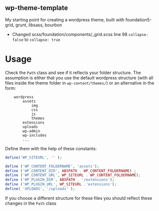 ## wp-theme-template

My starting point for creating a wordpress theme, built with foundation5-grid, grunt, libsass, bourbon

* Changed scss/foundation/components/_grid.scss line 98 `collapse: false` to `collapse: true`

# Usage

Check the `Path` class and see if it reflects your folder structure. The assumption is either that you use the default wordpress structure (with all files inside the theme folder in `wp-content/themes/`) or an alternative in the form:

```
    wordpress
        assets
            img
            css
            js
            themes
        extensions
        uploads
        wp-admin
        wp-includes
        ...
```

Define them with the help of these constants:

``` php
define('WP_SITEURL', '' );

define ('WP_CONTENT_FOLDERNAME', 'assets');
define ('WP_CONTENT_DIR', ABSPATH . WP_CONTENT_FOLDERNAME) ;
define ('WP_CONTENT_URL', WP_SITEURL . WP_CONTENT_FOLDERNAME);
define ('WP_PLUGIN_DIR', ABSPATH . '/extensions');
define ('WP_PLUGIN_URL', WP_SITEURL .'extensions');
define( 'UPLOADS', '/uploads' );
```

If you choose a different structure for these files you should reflect these changes in the `Path` class 
